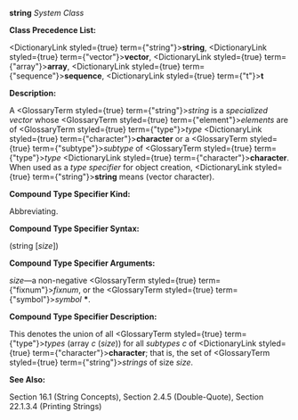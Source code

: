 **string** *System Class* 



**Class Precedence List:** 



<DictionaryLink styled={true} term={"string"}><b>string</b></DictionaryLink>, <DictionaryLink styled={true} term={"vector"}><b>vector</b></DictionaryLink>, <DictionaryLink styled={true} term={"array"}><b>array</b></DictionaryLink>, <DictionaryLink styled={true} term={"sequence"}><b>sequence</b></DictionaryLink>, <DictionaryLink styled={true} term={"t"}><b>t</b></DictionaryLink> 



**Description:** 



A <GlossaryTerm styled={true} term={"string"}><i>string</i></GlossaryTerm> is a *specialized vector* whose <GlossaryTerm styled={true} term={"element"}><i>elements</i></GlossaryTerm> are of <GlossaryTerm styled={true} term={"type"}><i>type</i></GlossaryTerm> <DictionaryLink styled={true} term={"character"}><b>character</b></DictionaryLink> or a <GlossaryTerm styled={true} term={"subtype"}><i>subtype</i></GlossaryTerm> of <GlossaryTerm styled={true} term={"type"}><i>type</i></GlossaryTerm> <DictionaryLink styled={true} term={"character"}><b>character</b></DictionaryLink>. When used as a *type specifier* for object creation, <DictionaryLink styled={true} term={"string"}><b>string</b></DictionaryLink> means (vector character). 



**Compound Type Specifier Kind:** 



Abbreviating. 



**Compound Type Specifier Syntax:** 



(string [*size*]) 



**Compound Type Specifier Arguments:** 



*size*—a non-negative <GlossaryTerm styled={true} term={"fixnum"}><i>fixnum</i></GlossaryTerm>, or the <GlossaryTerm styled={true} term={"symbol"}><i>symbol</i></GlossaryTerm> **\***. 



**Compound Type Specifier Description:** 



This denotes the union of all <GlossaryTerm styled={true} term={"type"}><i>types</i></GlossaryTerm> (array *c* (*size*)) for all *subtypes c* of <DictionaryLink styled={true} term={"character"}><b>character</b></DictionaryLink>; that is, the set of <GlossaryTerm styled={true} term={"string"}><i>strings</i></GlossaryTerm> of size *size*. 



**See Also:** 



Section 16.1 (String Concepts), Section 2.4.5 (Double-Quote), Section 22.1.3.4 (Printing Strings) 